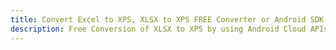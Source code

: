 ---title: Convert Excel to XPS, XLSX to XPS FREE Converter or Android SDKdescription: Free Conversion of XLSX to XPS by using Android Cloud APIs & SDKs. Also Create, Edit & Render Microsoft Excel, CSV and SpreadsheetML worksheets or spreadsheet in the Cloud.---